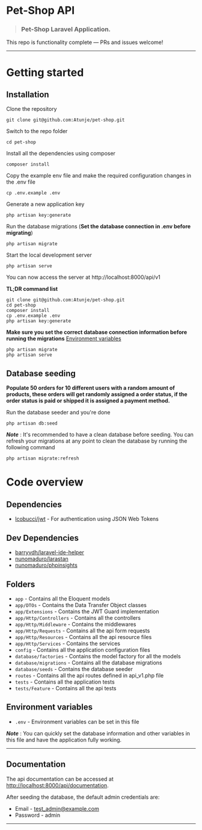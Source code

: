 # Pet-Shop API

> ### Pet-Shop Laravel Application.

This repo is functionality complete — PRs and issues welcome!

----------

# Getting started

## Installation

Clone the repository

    git clone git@github.com:Atunje/pet-shop.git

Switch to the repo folder

    cd pet-shop

Install all the dependencies using composer

    composer install

Copy the example env file and make the required configuration changes in the .env file

    cp .env.example .env

Generate a new application key

    php artisan key:generate

Run the database migrations (**Set the database connection in .env before migrating**)

    php artisan migrate

Start the local development server

    php artisan serve

You can now access the server at http://localhost:8000/api/v1

**TL;DR command list**

    git clone git@github.com:Atunje/pet-shop.git
    cd pet-shop
    composer install
    cp .env.example .env
    php artisan key:generate

**Make sure you set the correct database connection information before running the migrations** [Environment variables](#environment-variables)

    php artisan migrate
    php artisan serve

## Database seeding

**Populate 50 orders for 10 different users with a random amount of products, these orders will get randomly assigned a order status, if the order status is paid or shipped it is assigned a payment method.**

Run the database seeder and you're done

    php artisan db:seed

***Note*** : It's recommended to have a clean database before seeding. You can refresh your migrations at any point to clean the database by running the following command

    php artisan migrate:refresh

# Code overview

## Dependencies

- [lcobucci/jwt](https://github.com/lcobucci/jwt) - For authentication using JSON Web Tokens

## Dev Dependencies

- [barryvdh/laravel-ide-helper](https://github.com/barryvdh/laravel-ide-helper) 
- [nunomaduro/larastan](https://github.com/nunomaduro/larastan)
- [nunomaduro/phpinsights](https://github.com/nunomaduro/phpinsights)

## Folders

- `app` - Contains all the Eloquent models
- `app/DTOs` - Contains the Data Transfer Object classes
- `app/Extensions` - Contains the JWT Guard implementation
- `app/Http/Controllers` - Contains all the controllers
- `app/Http/Middleware` - Contains the middlewares
- `app/Http/Requests` - Contains all the api form requests
- `app/Http/Resources` - Contains all the api resource files
- `app/Http/Services` - Contains the services
- `config` - Contains all the application configuration files
- `database/factories` - Contains the model factory for all the models
- `database/migrations` - Contains all the database migrations
- `database/seeds` - Contains the database seeder
- `routes` - Contains all the api routes defined in api_v1.php file
- `tests` - Contains all the application tests
- `tests/Feature` - Contains all the api tests

## Environment variables

- `.env` - Environment variables can be set in this file

***Note*** : You can quickly set the database information and other variables in this file and have the application fully working.

----------

## Documentation

The api documentation can be accessed at [http://localhost:8000/api/documentation](http://localhost:8000/api/documentation).

After seeding the database, the default admin credentials are:
- Email - test_admin@example.com
- Password - admin

----------
